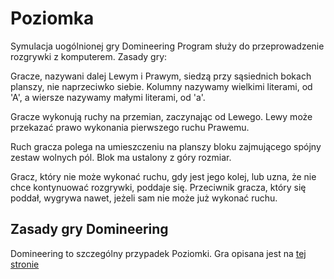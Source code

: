 # Poziomka
Symulacja uogólnionej gry Domineering
Program służy do przeprowadzenie rozgrywki z komputerem.
Zasady gry:

Gracze, nazywani dalej Lewym i Prawym, siedzą przy sąsiednich bokach planszy, nie naprzeciwko siebie. Kolumny nazywamy wielkimi literami, od 'A', a wiersze nazywamy małymi literami, od 'a'.

Gracze wykonują ruchy na przemian, zaczynając od Lewego. Lewy może przekazać prawo wykonania pierwszego ruchu Prawemu.

Ruch gracza polega na umieszczeniu na planszy bloku zajmującego spójny zestaw wolnych pól. Blok ma ustalony z góry rozmiar.

Gracz, który nie może wykonać ruchu, gdy jest jego kolej, lub uzna, że nie chce kontynuować rozgrywki, poddaje się. Przeciwnik gracza, który się poddał, wygrywa nawet, jeżeli sam nie może już wykonać ruchu.

## Zasady gry Domineering
Domineering to szczególny przypadek Poziomki. Gra opisana jest na [tej stronie](https://en.wikipedia.org/wiki/Domineering)
